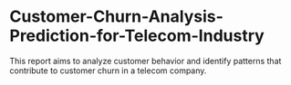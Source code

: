 # Customer-Churn-Analysis-Prediction-for-Telecom-Industry
This report aims to analyze customer behavior and identify patterns that contribute to customer churn in a telecom company. 
